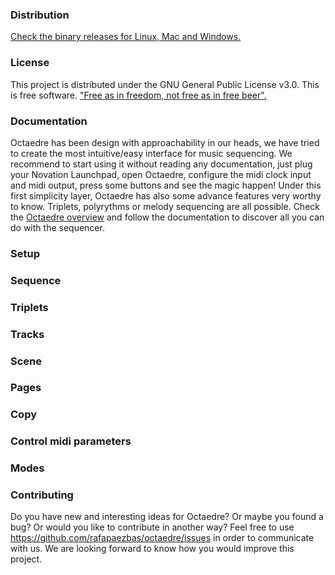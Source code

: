 ### Distribution
[Check the binary releases for Linux, Mac and Windows.](https://github.com/rafapaezbas/octaedre/releases)

### License
This project is distributed under the GNU General Public License v3.0. This is free software. ["Free as in freedom, not free as in free beer".](https://en.wikipedia.org/wiki/Gratis_versus_libre#.22Free_beer.22_vs_.22free_speech.22_distinction)

### Documentation
Octaedre has been design with approachability in our heads, we have tried to create the most intuitive/easy interface for music sequencing. We recommend to start using it without reading any documentation, just plug your Novation Launchpad, open Octaedre, configure the midi clock input and midi output, press some buttons and see the magic happen!
Under this first simplicity layer, Octaedre has also some advance features very worthy to know. Triplets, polyrythms or melody sequencing are all possible. Check the [Octaedre overview](https://raw.githubusercontent.com/rafapaezbas/octaedre/feature/web/assets/manual_min.png) and follow the documentation to discover all you can do with the sequencer.

### Setup
### Sequence
### Triplets
### Tracks
### Scene
### Pages
### Copy
### Control midi parameters
### Modes

### Contributing
Do you have new and interesting ideas for Octaedre? Or maybe you found a bug? Or would you like to contribute in another way? Feel free to use https://github.com/rafapaezbas/octaedre/issues in order to communicate with us. We are looking forward to know how you would improve this project.
